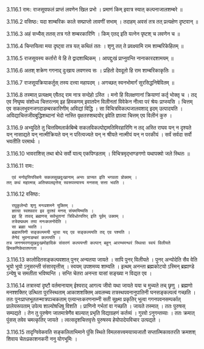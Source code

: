 3.116.1
रामः:
राजसूयफलं प्राप्तं लवणेन खिल प्रभो ।
प्रमाणं किम् इवात्र स्यात् कल्पनाजालशम्बरे ॥


3.116.2
वसिष्ठः:
यदा शाम्बरिकः काले सम्प्राप्तो लावणीं सभाम् ।
तदाहम् अवसं तत्र तत् प्रत्यक्षेण दृष्टवान् ॥


3.116.3
अहं सभ्यैस् ततस् तत्र गते शम्बरकारिणि ।
किम् एतद् इति यत्नेन पृष्टश् च लवणेन च ॥


3.116.4
चिन्तयित्वा मया दृष्ट्वा तत्र यत् कथितं ततः ।
शृणु तत् ते प्रवक्ष्यामि राम शाम्बरिकेहितम् ॥


3.116.5
राजसूयस्य कर्तारो ये हि ते द्वादशाब्दिकम् ।
आपद्दुःखं प्राप्नुवन्ति नानाकारदशामयम् ॥


3.116.6
अतश् शक्रेण गगनाद् दुःखाय लवणस्य सः ।
प्रहितो देवदूतो हि राम शाम्बरिकाकृतिः ॥


3.116.7
राजसूयक्रियाकर्तुस् तस्य दत्त्वा महापदम् ।
अगच्छत् स्वनभोमार्गं सुरसिद्धनिषेवितम् ॥


3.116.8
तस्मात् प्रत्यक्षम् एवैतद् राम नात्र सन्देहो ऽस्ति ।
	मनो हि विलक्षणानां क्रियाणां कर्तृ भोक्तृ च ।
	तद् एव निघृष्य संशोध्य चित्तरत्नम् इह हिमकणम् इवातपेन विलीनतां विवेकेन नीत्वा परं श्रेयः प्राप्स्यसि ।
	चित्तम् एव सकलभुवनजगदाडम्बरकारिणीम् अविद्यां विद्धि ।
	सा विचित्रविकल्पजालवशाद् इदम् उत्पादयति ।
	अविद्याचित्तजीवबुद्धिशब्दानां भेदो नास्ति वृक्षतरुशब्दयोर् इवेति ज्ञात्वा चित्तम् एव विलीनं कुरु ।


3.116.9
अभ्युदिते तु चित्तविमलार्कबिम्बे सकलविकल्पोद्दामतिमिरहारिणि न तद् अस्ति राघव यन् न दृश्यते यन् नासाद्यते यन् नात्मीक्रियते यन् न परित्यज्यते यन् न श्रीयते नात्मीयं यन् न परकीयं ।
	सर्वं सर्वदा सर्वो भवतीति परमार्थः ।


3.116.10
भावराशिस् तथा बोधे सर्वो यात्य् एकपिण्डताम् ।
विचित्रमृद्भाण्डगणो यथापक्वो जले स्थितः ॥


3.116.11
रामः:

	  एवं मनोवृत्तिपरिक्षये सकलसुखदुःखानाम् अन्तः प्राप्यत इति भगवता प्रोक्तम् ।
	तत् कथं महात्मन्न् अतिचपलवृत्तेस् स्वरूपस्यास्य मनसस् सत्ता भवति ।


3.116.12
वसिष्ठः:

	  रघुकुलेन्दो शृणु मनःप्रशमने युक्तिम् ।
	  ज्ञात्वा स्वश्ववार इव दुरश्वं मनस् संयमयिष्यसि ।
	  इह हि तावद् ब्रह्मणस् सर्वभूतानां त्रिविधोत्पत्तिर् इति पूर्वम् उक्तम् ।
	  तत्रेदम्प्रथम तया मनःकलनोदेति ।
	  सा ब्रह्मा भवति ।
	  ब्रह्मरूपिणी सङ्कल्पमयी भूत्वा यद् एव सङ्कल्पयति तद् एव पश्यति ।
	  तेनेदं भुवनाडम्बरं कल्पयति ।
	तत्र जननमरणसुखदुःखमोहादिकं संसरणं कल्पयन्ती कल्पान् बहून् आरम्भमन्थरं स्थित्वा स्वयं विलीयते हिमकणिकेवातपगता ।


3.116.13
कालोदितसङ्कल्पवशात् पुनर् अन्यतया जायते ।
	सापि पुनर् विलीयते ।
	पुनर् अन्योदेति सैव वेति भूयो भूयो ऽनुसरन्ती संसारवृत्तीस् ।
	स्वयम् उपशमय्य शाम्यति ।
	इत्थम् अनन्ता ब्रह्मकोटयो ऽस्मिन् ब्रह्माण्डे ऽन्येषु च समतीता भविष्यन्ति ।
	सन्ति चेतरा अनन्ता यासां सङ्ख्या न विद्यत एव ।


3.116.14
तत्रास्यां दृष्टौ वर्तमानायाम् ईश्वराद् आगत्य जीवो यथा जायते यया च मुच्यते तच् छृणु ।
	ब्रह्मणो मनश्शक्तिर् उत्थिता पुरस्स्थिताम् आकाशशक्तिम् अवलम्ब्य तत्रस्थपवनानुपातिनी घनसङ्कल्पत्वं गच्छति ।
	ततः पुनःप्राप्तभूततन्मात्रपञ्चकताम् एत्यान्तःकरणनाम्नी सती सूक्ष्मा प्रकृतिर् भूत्वा गगनपवनसम्पर्कात् प्रालेयरूपताम् उपेत्य शाल्योषधिषु विशति ।
	प्राणिनो गर्भतां वा गच्छति ।
	जायते तस्मात् ।
	ततः पुरुषस् सम्पद्यते ।
	तेन तु पुरुषेण जातमात्रेणैव बाल्यात् प्रभृति विद्याग्रहणं कर्तव्यं ।
	गुरवो ऽनुगन्तव्याः ।
	ततः क्रमात् पुंसस् तवेव चमत्कृतिर् जायते ।
	त्वत्सदृशचित्तवृत्तेः पुरुषस्य हेयोपादेयविचार उत्पद्यते ।


3.116.15
तादृग्विवेकवति सङ्कलिताभिमाने पुंसि स्थिते विमलसत्त्वमयाग्र्यजातौ सप्तात्मिकावतरति क्रमशश् शिवाय चेतःप्रकाशनकरी ननु योगभूमिः ।

